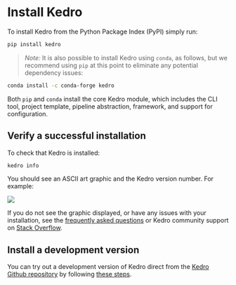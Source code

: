 # Install Kedro

To install Kedro from the Python Package Index (PyPI) simply run:

```bash
pip install kedro
```

> *Note:* It is also possible to install Kedro using `conda`, as follows, but we recommend using `pip` at this point to eliminate any potential dependency issues:


```bash
conda install -c conda-forge kedro
```

Both `pip` and `conda` install the core Kedro module, which includes the CLI tool, project template, pipeline abstraction, framework, and support for configuration.

## Verify a successful installation

To check that Kedro is installed:

```bash
kedro info
```

You should see an ASCII art graphic and the Kedro version number. For example:

![](../meta/images/kedro_graphic.png)

If you do not see the graphic displayed, or have any issues with your installation, see the [frequently asked questions](../12_faq/01_faq.md) or Kedro community support on [Stack Overflow](https://stackoverflow.com/questions/tagged/kedro).

## Install a development version

You can try out a development version of Kedro direct from the [Kedro Github repository](https://github.com/quantumblacklabs/kedro) by following [these steps](../12_faq/01_faq.md#how-can-i-use-a-development-version-of-kedro).

